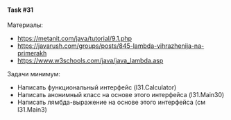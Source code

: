 #### Task #31

Материалы:
- https://metanit.com/java/tutorial/9.1.php
- https://javarush.com/groups/posts/845-lambda-vihrazhenija-na-primerakh
- https://www.w3schools.com/java/java_lambda.asp

Задачи минимум:
- Написать функциональный интерфейс (l31.Calculator)
- Написать анонимный класс на основе этого интерфейса (l31.Main30)
- Написать лямбда-выражение на основе этого интерфейса (см l31.Main3)